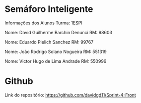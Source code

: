 # Semáforo Inteligente


Informações dos Alunos
Turma: 1ESPI

Nome: David Guilherme Barchin Denunci
RM: 98603

Nome: Eduardo Pielich Sanchez
RM: 99767

Nome: João Rodrigo Solano Nogueira 
RM: 551319 

Nome: Victor Hugo de Lima Andrade
RM: 550996




# Github
Link do repositório: https://github.com/davidgd11/Sprint-4-Front
